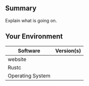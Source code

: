## Summary
Explain what is going on.

## Your Environment
| Software         | Version(s) |
| ---------------- | ---------- |
| website      |
| Rustc            |
| Operating System |
